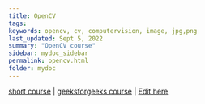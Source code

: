 ```yaml
---
title: OpenCV
tags: 
keywords: opencv, cv, computervision, image, jpg,png
last_updated: Sept 5, 2022
summary: "OpenCV course"
sidebar: mydoc_sidebar
permalink: opencv.html
folder: mydoc
---
```


[short course](https://www.analyticsvidhya.com/blog/2021/05/image-processing-using-opencv-with-practical-examples/) |
[geeksforgeeks course](https://www.geeksforgeeks.org/opencv-python-tutorial/) |
[Edit here](https://github.com/bhbharat/bhbharat.github.io/edit/main/pages/mydoc/Opencv.md)



